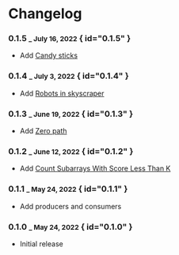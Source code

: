 # Changelog

### 0.1.5 <small>_ July 16, 2022</small> { id="0.1.5" }
- Add [Candy sticks](candy_sticks.md)

### 0.1.4 <small>_ July 3, 2022</small> { id="0.1.4" }
- Add [Robots in skyscraper](robots_in_skyscraper.md)

### 0.1.3 <small>_ June 19, 2022</small> { id="0.1.3" }
- Add [Zero path](zero_path.md)

### 0.1.2 <small>_ June 12, 2022</small> { id="0.1.2" }
- Add [Count Subarrays With Score Less Than K](count_subarrays_with_score_less_than_K.md)

### 0.1.1 <small>_ May 24, 2022</small> { id="0.1.1" }
- Add producers and consumers

### 0.1.0 <small>_ May 24, 2022</small> { id="0.1.0" }
- Initial release